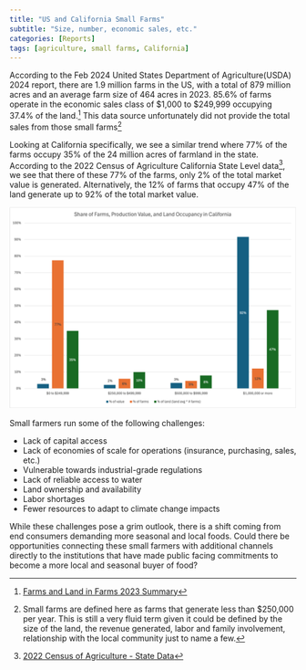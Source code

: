 ```yaml
---
title: "US and California Small Farms"
subtitle: "Size, number, economic sales, etc."
categories: [Reports]
tags: [agriculture, small farms, California]
---
```



According to the Feb 2024 United States Department of Agriculture(USDA) 2024 report, there are 1.9 million farms in the US, with a total of 879 million acres and an average farm size of 464 acres in 2023. 85.6% of farms operate in the economic sales class of $1,000 to $249,999 occupying 37.4% of the land.[^1] This data source unfortunately did not provide the total sales from those small farms[^2] 

Looking at California specifically, we see a similar trend where 77% of the farms occupy 35% of the 24 million acres of farmland in the state. According to the 2022 Census of Agriculture California State Level data[^3], we see that there of these 77% of the farms, only 2% of the total market value is generated. Alternatively, the 12% of farms that occupy 47% of the land generate up to 92% of the total market value.

![Bar chart by production value](../assets/img/Aug24/share_of_farm_prod_val_land_occ.png)

Small farmers run some of the following challenges:
- Lack of capital access
- Lack of economies of scale for operations (insurance, purchasing, sales, etc.)
- Vulnerable towards industrial-grade regulations
- Lack of reliable access to water
- Land ownership and availability
- Labor shortages
- Fewer resources to adapt to climate change impacts

While these challenges pose a grim outlook, there is a shift coming from end consumers demanding more seasonal and local foods. Could there be opportunities connecting these small farmers with additional channels directly to the institutions that have made public facing commitments to become a more local and seasonal buyer of food?
  


[^1]: [Farms and Land in Farms 2023 Summary](https://downloads.usda.library.cornell.edu/usda-esmis/files/5712m6524/b2775h03z/ns065w04d/fnlo0224.pdf)
[^2]: Small farms are defined here as farms that generate less than $250,000 per year. This is still a very fluid term given it could be defined by the size of the land, the revenue generated, labor and family involvement, relationship with the local community just to name a few. 
[^3]: [2022 Census of Agriculture - State Data](https://www.nass.usda.gov/Publications/AgCensus/2022/Full_Report/Volume_1,_Chapter_1_State_Level/California/)